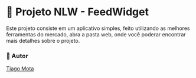 # :ledger: Projeto NLW - FeedWidget

<p>Este projeto consiste em um aplicativo simples, feito utilizando as melhores ferramentas do mercado, abra a pasta web, onde você poderar encontrar mais detalhes sobre o projeto.</p>

### :raising_hand: Autor

<a href="https://github.com/TiagoM13">Tiago Mota</a>

